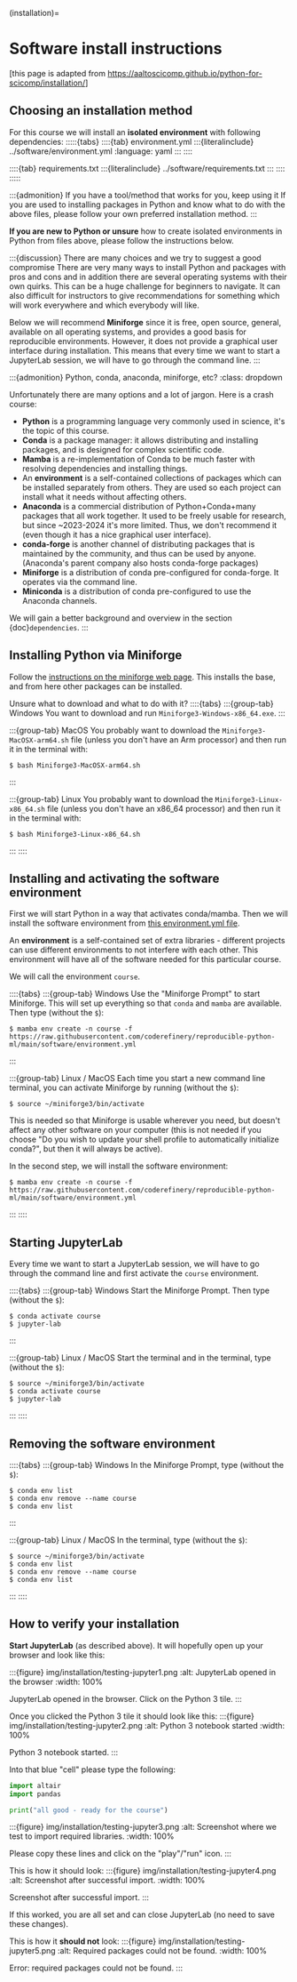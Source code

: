 (installation)=

# Software install instructions

[this page is adapted from <https://aaltoscicomp.github.io/python-for-scicomp/installation/>]


## Choosing an installation method

For this course we will install an **isolated environment**
with following dependencies:
:::::{tabs}
  ::::{tab} environment.yml
    :::{literalinclude} ../software/environment.yml
    :language: yaml
    :::
  ::::

  ::::{tab} requirements.txt
    :::{literalinclude} ../software/requirements.txt
    :::
  ::::
:::::

:::{admonition} If you have a tool/method that works for you, keep using it
If you are used to installing packages in Python and know what to do with the
above files, please follow your own preferred installation
method.
:::

**If you are new to Python or unsure** how to create isolated environments in
Python from files above, please follow the
instructions below.

:::{discussion} There are many choices and we try to suggest a good compromise
There are very many ways to install Python and packages with pros and cons and
in addition there are several operating systems with their own quirks. This
can be a huge challenge for beginners to navigate. It can also difficult for
instructors to give recommendations for something which will work everywhere
and which everybody will like.

Below we will recommend **Miniforge** since it is free, open source, general,
available on all operating systems, and provides a good basis for reproducible
environments. However, it does not provide a graphical user interface during
installation. This means that every time we want to start a JupyterLab session,
we will have to go through the command line.
:::

:::{admonition} Python, conda, anaconda, miniforge, etc?
:class: dropdown

Unfortunately there are many options and a lot of jargon.
Here is a crash course:

- **Python** is a programming language very commonly used in
  science, it's the topic of this course.
- **Conda** is a package manager: it allows distributing and
  installing packages, and is designed for complex scientific
  code.
- **Mamba** is a re-implementation of Conda to be much faster with
  resolving dependencies and installing things.
- An **environment** is a self-contained collections of packages
  which can be installed separately from others.  They are used so
  each project can install what it needs without affecting others.
- **Anaconda** is a commercial distribution of Python+Conda+many
  packages that all work together.  It used to be freely usable for
  research, but since ~2023-2024 it's more limited.  Thus, we don't
  recommend it (even though it has a nice graphical user interface).
- **conda-forge** is another channel of distributing packages that
  is maintained by the community, and thus can be used by anyone.
  (Anaconda's parent company also hosts conda-forge packages)
- **Miniforge** is a distribution of conda pre-configured for
  conda-forge.  It operates via the command line.
- **Miniconda** is a distribution of conda pre-configured to use
  the Anaconda channels.

We will gain a better background and overview in the section
{doc}`dependencies`.
:::


## Installing Python via Miniforge

Follow the [instructions on the miniforge web page](https://github.com/conda-forge/miniforge).  This installs
the base, and from here other packages can be installed.

Unsure what to download and what to do with it?
::::{tabs}
  :::{group-tab} Windows
  You want to download and run `Miniforge3-Windows-x86_64.exe`.
  :::

  :::{group-tab} MacOS
  You probably want to download the `Miniforge3-MacOSX-arm64.sh` file (unless
  you don't have an Arm processor) and then run it in the terminal with:
  ```console
  $ bash Miniforge3-MacOSX-arm64.sh
  ```
  :::

  :::{group-tab} Linux
  You probably want to download the `Miniforge3-Linux-x86_64.sh` file (unless
  you don't have an x86_64 processor) and then run it in the terminal with:
  ```console
  $ bash Miniforge3-Linux-x86_64.sh
  ```
  :::
::::



## Installing and activating the software environment

First we will start Python in a way that activates conda/mamba.  Then we will
install the software environment from [this environment.yml
file](https://raw.githubusercontent.com/coderefinery/reproducible-python-ml/main/software/environment.yml).

An **environment** is a self-contained set of extra libraries - different
projects can use different environments to not interfere with each other.  This
environment will have all of the software needed for this particular course.

We will call the environment `course`.

::::{tabs}
  :::{group-tab} Windows
  Use the "Miniforge Prompt" to start Miniforge.  This
  will set up everything so that ``conda`` and ``mamba`` are
  available.
  Then type
  (without the `$`):
  ```console
  $ mamba env create -n course -f https://raw.githubusercontent.com/coderefinery/reproducible-python-ml/main/software/environment.yml
  ```
  :::

  :::{group-tab} Linux / MacOS
  Each time you start a new command line terminal,
  you can activate Miniforge by running
  (without the `$`):
  ```console
  $ source ~/miniforge3/bin/activate
  ```

  This is needed so that
  Miniforge is usable wherever you need, but doesn't affect any
  other software on your computer (this is not needed if you
  choose "Do you wish to update your shell profile to
  automatically initialize conda?", but then it will always be
  active).

  In the second step, we will install the software environment:
  ```console
  $ mamba env create -n course -f https://raw.githubusercontent.com/coderefinery/reproducible-python-ml/main/software/environment.yml
  ```
  :::
::::


## Starting JupyterLab

Every time we want to start a JupyterLab session,
we will have to go through the command line and first
activate the `course` environment.

::::{tabs}
  :::{group-tab} Windows
  Start the Miniforge Prompt. Then type
  (without the `$`):
  ```console
  $ conda activate course
  $ jupyter-lab
  ```
  :::

  :::{group-tab} Linux / MacOS
  Start the terminal and in the terminal, type
  (without the `$`):
  ```console
  $ source ~/miniforge3/bin/activate
  $ conda activate course
  $ jupyter-lab
  ```
  :::
::::


## Removing the software environment

::::{tabs}
  :::{group-tab} Windows
  In the Miniforge Prompt, type
  (without the `$`):
  ```console
  $ conda env list
  $ conda env remove --name course
  $ conda env list
  ```
  :::

  :::{group-tab} Linux / MacOS
  In the terminal, type
  (without the `$`):
  ```console
  $ source ~/miniforge3/bin/activate
  $ conda env list
  $ conda env remove --name course
  $ conda env list
  ```
  :::
::::


## How to verify your installation

**Start JupyterLab** (as described above).  It will hopefully open up your browser
and look like this:

:::{figure} img/installation/testing-jupyter1.png
:alt: JupyterLab opened in the browser
:width: 100%

JupyterLab opened in the browser. Click on the Python 3 tile.
:::

Once you clicked the Python 3 tile it should look like this:
:::{figure} img/installation/testing-jupyter2.png
:alt: Python 3 notebook started
:width: 100%

Python 3 notebook started.
:::

Into that blue "cell" please type the following:
```python
import altair
import pandas

print("all good - ready for the course")
```

:::{figure} img/installation/testing-jupyter3.png
:alt: Screenshot where we test to import required libraries.
:width: 100%

Please copy these lines and click on the "play"/"run" icon.
:::

This is how it should look:
:::{figure} img/installation/testing-jupyter4.png
:alt: Screenshot after successful import.
:width: 100%

Screenshot after successful import.
:::

If this worked, you are all set and can close JupyterLab (no need to save these
changes).

This is how it **should not** look:
:::{figure} img/installation/testing-jupyter5.png
:alt: Required packages could not be found.
:width: 100%

Error: required packages could not be found.
:::
